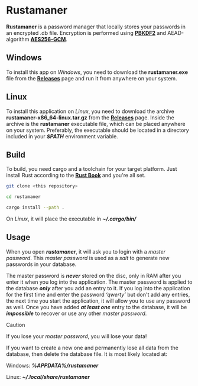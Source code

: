 # Rustamaner
**Rustamaner** is a password manager that locally stores your passwords in an encrypted .db file. Encryption is performed using [**PBKDF2**](https://en.wikipedia.org/wiki/PBKDF2) and AEAD-algorithm [**AES256-GCM**](https://en.wikipedia.org/wiki/Galois/Counter_Mode).

## Windows
To install this app on *Windows*, you need to download the **rustamaner.exe** file from the [**Releases**](https://github.com/LineGM/rustamaner/releases) page and run it from anywhere on your system.

## Linux
To install this application on *Linux*, you need to download the archive **rustamaner-x86_64-linux.tar.gz** from the [**Releases**](https://github.com/LineGM/rustamaner/releases) page. Inside the archive is the **rustamaner** executable file, which can be placed anywhere on your system. Preferably, the executable should be located in a directory included in your ***$PATH*** environment variable.

## Build
To build, you need cargo and a toolchain for your target platform. Just install Rust according to the [**Rust Book**](https://doc.rust-lang.org/book/ch01-01-installation.html) and you're all set.

```bash
git clone <this repository>

cd rustamaner

cargo install --path .
```

On *Linux*, it will place the executable in ***~/.cargo/bin/***

## Usage
When you open ***rustamaner***, it will ask you to login with a *master password*. This *master password* is used as a *salt* to generate new passwords in your database.

The master password is ***never*** stored on the disc, only in RAM after you enter it when you log into the application. The master password is applied to the database ***only*** after you add an entry to it. If you log into the application for the first time and enter the password *‘qwerty’* but don't add any entries, the next time you start the application, it will allow you to use any password as well. Once you have added ***at least one*** entry to the database, it will be ***impossible*** to recover or use any other *master password*.

> [!CAUTION]
> If you lose your *master password*, you will lose your data!

If you want to create a new one and permanently lose all data from the database, then delete the database file. It is most likely located at:

Windows: ***%APPDATA%/rustamaner***

Linux: ***~/.local/share/rustamaner***
